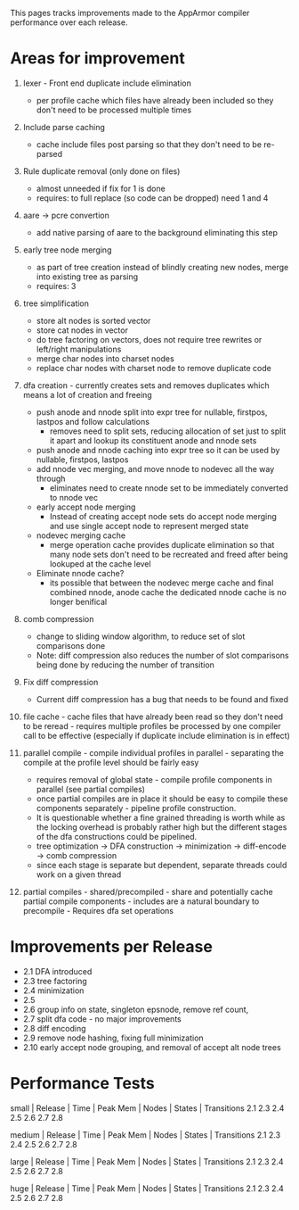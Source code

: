 This pages tracks improvements made to the AppArmor compiler
performance over each release.

Areas for improvement
=====================

1.  lexer - Front end duplicate include elimination
    -   per profile cache which files have already been included so they don't need to be processed multiple times

2.  Include parse caching
    -   cache include files post parsing so that they don't need to be re-parsed

3.  Rule duplicate removal (only done on files)
    -   almost unneeded if fix for 1 is done
    -   requires: to full replace (so code can be dropped) need 1 and 4

4.  aare -&gt; pcre convertion
    -   add native parsing of aare to the background eliminating this step

5.  early tree node merging
    -   as part of tree creation instead of blindly creating new nodes, merge into existing tree as parsing
    -   requires: 3

6.  tree simplification
    -   store alt nodes is sorted vector
    -   store cat nodes in vector
    -   do tree factoring on vectors, does not require tree rewrites or left/right manipulations
    -   merge char nodes into charset nodes
    -   replace char nodes with charset node to remove duplicate code

7. dfa creation - currently creates sets and removes duplicates which means a lot of creation and freeing
    -   push anode and nnode split into expr tree for nullable, firstpos, lastpos and follow calculations
        -   removes need to split sets, reducing allocation of set just to split it apart and lookup its constituent anode and nnode sets
    -   push anode and nnode caching into expr tree so it can be used by nullable, firstpos, lastpos
    -   add nnode vec merging, and move nnode to nodevec all the way through
        -   eliminates need to create nnode set to be immediately converted to nnode vec
    -   early accept node merging
        -   Instead of creating accept node sets do accept node merging and use single accept node to represent merged state
    -   nodevec merging cache
        -   merge operation cache provides duplicate elimination so that many node sets don't need to be recreated and freed after being lookuped at the cache level
    -   Eliminate nnode cache?
        -   its possible that between the nodevec merge cache and final combined nnode, anode cache the dedicated nnode cache is no longer benifical

8.  comb compression
    -   change to sliding window algorithm, to reduce set of slot comparisons done
    -   Note: diff compression also reduces the number of slot comparisons being done by reducing the number of transition

9.  Fix diff compression
    -   Current diff compression has a bug that needs to be found and fixed

10.  file cache
    -   cache files that have already been read so they don't need to be reread
    -   requires multiple profiles be processed by one compiler call to be effective (especially if duplicate include elimination is in effect)

11.  parallel compile
    -   compile individual profiles in parallel - separating the compile at the profile level should be fairly easy
        -   requires removal of global state
    -   compile profile components in parallel (see partial compiles)
        -   once partial compiles are in place it should be easy to compile these components separately
    -   pipeline profile construction.
        -   It is questionable whether a fine grained threading is worth while as the locking overhead is probably rather high but the different stages of the dfa constructions could be pipelined.
        -   tree optimization -&gt; DFA construction -&gt; minimization -&gt; diff-encode -&gt; comb compression
        -   since each stage is separate but dependent, separate threads could work on a given thread

12.  partial compiles - shared/precompiled
    -   share and potentially cache partial compile components
    -   includes are a natural boundary to precompile
    -   Requires dfa set operations

Improvements per Release
========================

-   2.1 DFA introduced
-   2.3 tree factoring
-   2.4 minimization
-   2.5
-   2.6 group info on state, singleton epsnode, remove ref count,
-   2.7 split dfa code - no major improvements
-   2.8 diff encoding
-   2.9 remove node hashing, fixing full minimization
-   2.10 early accept node grouping, and removal of accept alt node trees

Performance Tests
=================

small | Release | Time | Peak Mem | Nodes | States | Transitions 2.1 2.3 2.4 2.5 2.6 2.7 2.8

medium | Release | Time | Peak Mem | Nodes | States | Transitions 2.1 2.3 2.4 2.5 2.6 2.7 2.8

large | Release | Time | Peak Mem | Nodes | States | Transitions 2.1 2.3 2.4 2.5 2.6 2.7 2.8

huge | Release | Time | Peak Mem | Nodes | States | Transitions 2.1 2.3 2.4 2.5 2.6 2.7 2.8
